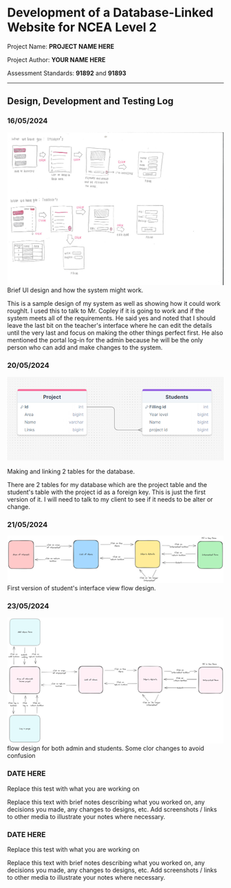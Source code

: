 # Development of a Database-Linked Website for NCEA Level 2

Project Name: **PROJECT NAME HERE**

Project Author: **YOUR NAME HERE**

Assessment Standards: **91892** and **91893**


-------------------------------------------------

## Design, Development and Testing Log

### 16/05/2024

![UI design version 1](images/ui_design1.png)
Brief UI design and how the system might work.

This is a sample design of my system as well as showing how it could work roughlt. I used this to talk to Mr. Copley if it is going to work and if the system meets all of the requirements. He said yes and noted that I should leave the last bit on the teacher's interface where he can edit the details until the very last and focus on making the other things perfect first. He also mentioned the portal log-in for the admin because he will be the only person who can add and make changes to the system. 

### 20/05/2024

![Database table design](images/dtbase_design1.png)

Making and linking 2 tables for the database.

There are 2 tables for my database which are the project table and the student's table with the project id as a foreign key. This is just the first version of it. I will need to talk to my client to see if it needs to be alter or change.

### 21/05/2024

![Alt text](images/student_flow1.png)
First version of student's interface view flow design. 

### 23/05/2024

![Alt text](images/flow2.png)
flow design for both admin and students. Some clor changes to avoid confusion

### DATE HERE

Replace this test with what you are working on

Replace this text with brief notes describing what you worked on, any decisions you made, any changes to designs, etc. Add screenshots / links to other media to illustrate your notes where necessary.

### DATE HERE

Replace this test with what you are working on

Replace this text with brief notes describing what you worked on, any decisions you made, any changes to designs, etc. Add screenshots / links to other media to illustrate your notes where necessary.